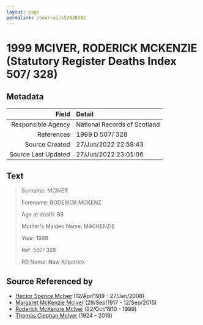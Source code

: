 ```yaml
---
layout: page
permalink: /sources/s52038382
---
```


# 1999 MCIVER, RODERICK MCKENZIE (Statutory Register Deaths Index 507/ 328)

## Metadata

Field | Detail
---:|:---
Responsible Agency | National Records of Scotland
References | 1999 D 507/ 328
Source Created | 27/Jun/2022 22:59:43
Source Last Updated | 27/Jun/2022 23:01:06

## Text

> Surname: MCIVER
>
> Forename: RODERICK MCKENZ
>
> Age at death: 89
>
> Mother's Maiden Name: MACKENZIE
>
> Year: 1999
>
> Ref: 507/ 328
>
> RD Name: New Kilpatrick
>

## Source Referenced by

* [Hector Spence McIver](../people/@34334364@-hector-spence-mciver-b1919-4-12-d2008-1-27.md) (12/Apr/1919 - 27/Jan/2008)
* [Margaret McKenzie McIver](../people/@24380064@-margaret-mckenzie-mciver-b1917-9-29-d2015-9-12.md) (29/Sep/1917 - 12/Sep/2015)
* [Roderick McKenzie McIver](../people/@90830540@-roderick-mckenzie-mciver-b1910-10-22-d1999.md) (22/Oct/1910 - 1999)
* [Thomas Clephan McIver](../people/@74287888@-thomas-clephan-mciver-b1924-d2019.md) (1924 - 2019)
